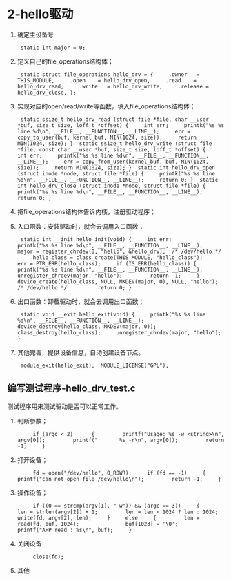 # 2-hello驱动

1.  确定主设备号

    ```
     static int major = 0;
    ```
2.  定义自己的file\_operations结构体；

    ```
     static struct file_operations hello_drv = {     .owner   = THIS_MODULE,     .open    = hello_drv_open,     .read    = hello_drv_read,     .write   = hello_drv_write,     .release = hello_drv_close, };
    ```
3.  实现对应的open/read/write等函数，填入file\_operations结构体；

    ```
     static ssize_t hello_drv_read (struct file *file, char __user *buf, size_t size, loff_t *offset) {     int err;     printk("%s %s line %d\n", __FILE__, __FUNCTION__, __LINE__);     err = copy_to_user(buf, kernel_buf, MIN(1024, size));     return MIN(1024, size); } ​ static ssize_t hello_drv_write (struct file *file, const char __user *buf, size_t size, loff_t *offset) {     int err;     printk("%s %s line %d\n", __FILE__, __FUNCTION__, __LINE__);     err = copy_from_user(kernel_buf, buf, MIN(1024, size));     return MIN(1024, size); } ​ static int hello_drv_open (struct inode *node, struct file *file) {     printk("%s %s line %d\n", __FILE__, __FUNCTION__, __LINE__);     return 0; } ​ static int hello_drv_close (struct inode *node, struct file *file) {     printk("%s %s line %d\n", __FILE__, __FUNCTION__, __LINE__);     return 0; }
    ```
4. 把file\_operations结构体告诉内核，注册驱动程序；
5.  入口函数：安装驱动时，就会去调用入口函数；

    ```
     static int __init hello_init(void) {     int err;          printk("%s %s line %d\n", __FILE__, __FUNCTION__, __LINE__);     major = register_chrdev(0, "hello", &hello_drv);  /* /dev/hello */ ​ ​     hello_class = class_create(THIS_MODULE, "hello_class");     err = PTR_ERR(hello_class);     if (IS_ERR(hello_class)) {         printk("%s %s line %d\n", __FILE__, __FUNCTION__, __LINE__);         unregister_chrdev(major, "hello");         return -1;     }          device_create(hello_class, NULL, MKDEV(major, 0), NULL, "hello"); /* /dev/hello */          return 0; }
    ```
6.  出口函数：卸载驱动时，就会去调用出口函数；

    ```
     static void __exit hello_exit(void) {     printk("%s %s line %d\n", __FILE__, __FUNCTION__, __LINE__);     device_destroy(hello_class, MKDEV(major, 0));     class_destroy(hello_class);     unregister_chrdev(major, "hello"); } ​
    ```
7.  其他完善，提供设备信息，自动创建设备节点。

    ```
     module_exit(hello_exit); ​ MODULE_LICENSE("GPL");
    ```

## 编写测试程序-hello\_drv\_test.c

测试程序用来测试驱动是否可以正常工作。

1.  判断参数；

    ```
         if (argc < 2)      {         printf("Usage: %s -w <string>\n", argv[0]);         printf("       %s -r\n", argv[0]);         return -1;     } ​
    ```
2.  打开设备；

    ```
         fd = open("/dev/hello", O_RDWR);     if (fd == -1)     {         printf("can not open file /dev/hello\n");         return -1;     } ​
    ```
3.  操作设备；

    ```
         if ((0 == strcmp(argv[1], "-w")) && (argc == 3))     {         len = strlen(argv[2]) + 1;         len = len < 1024 ? len : 1024;         write(fd, argv[2], len);     }     else     {         len = read(fd, buf, 1024);               buf[1023] = '\0';         printf("APP read : %s\n", buf);     }      ​
    ```
4.  关闭设备

    ```
         close(fd);
    ```
5. 其他
